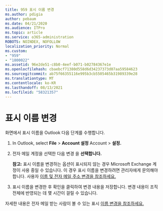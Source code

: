 ```yaml
---
title: 959 표시 이름 변경
ms.author: pdigia
author: pebaum
ms.date: 04/21/2020
ms.audience: ITPro
ms.topic: article
ms.service: o365-administration
ROBOTS: NOINDEX, NOFOLLOW
localization_priority: Normal
ms.custom:
- "959"
- "1800022"
ms.assetid: 96e2de51-c8b0-4eef-b071-b02784367e1e
ms.openlocfilehash: cbaebcf71380d558d6d34237373d07aa59584623
ms.sourcegitcommit: ab75f66355116e995b3cb5505465b31989339e28
ms.translationtype: MT
ms.contentlocale: ko-KR
ms.lasthandoff: 08/13/2021
ms.locfileid: "58321357"
---
```

# <a name="change-your-display-name"></a>표시 이름 변경
  
화면에서 표시 이름을 Outlook 다음 단계를 수행합니다.
  
1. In Outlook, select **File** \> **Account 설정** Account \> **설정.**

2. 전자 메일 계정을 선택한 다음 변경 을 **선택합니다.**

    **참고:** 표시 이름을 변경하는 옵션이 표시되지 않는 경우 Microsoft Exchange 계정이 사용 중일 수 있습니다. 이 경우 표시 이름을 변경하려면 관리자에게 문의해야 합니다. 사용자 [이름 및 전자 메일 주소 변경을 참조하세요.](https://docs.microsoft.com/microsoft-365/admin/add-users/change-a-user-name-and-email-address)
  
3. 표시 이름을 변경한 후 확인을  클릭하여 변경 내용을 저장합니다. 변경 내용이 조직 전체에 반영되는 데 몇 시간이 걸릴 수 있습니다.

자세한 내용은 전자 메일 받는 사람이 볼 수 있는 표시 [이름 변경을 참조하세요.](https://support.office.com/article/2b53331a-ba2a-4803-88dc-ac9fe376c8a9.aspx)
  